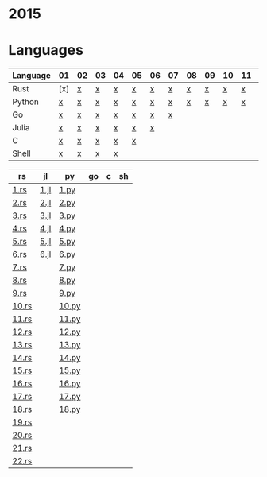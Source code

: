 # 2015

# Languages
| Language | 01 | 02 | 03 | 04 | 05 | 06 | 07 | 08 | 09 | 10 | 11 | 12 | 13 | 14 | 15 | 16 | 17 | 18 | 19 | 20 | 21 | 22 | 23 | 24 | 25 |
| -------- | - | - | - | - | - | - | - | - | - | - | - | - | - | - | - | - | - | - | - | - | - | - | - | - | - |
| Rust     | [x] | [x](/2015/rust/02.rs) | [x](/2015/rust/03.rs) | [x](/2015/rust/04.rs) | [x](/2015/rust/05.rs) | [x](/2015/rust/06.rs) | [x](/2015/rust/07.rs) | [x](/2015/rust/08.rs) | [x](/2015/rust/09.rs) | [x](/2015/rust/10.rs) | [x](/2015/rust/11.rs) | [x](/2015/rust/12.rs) | [x](/2015/rust/13.rs) | [x](/2015/rust/14.rs) | [x](/2015/rust/15.rs) | [x](/2015/rust/16.rs) | [x](/2015/rust/17.rs) | [x](/2015/rust/18.rs) | [x](/2015/rust/19.rs) | [x](/2015/rust/20.rs) | [x](/2015/rust/21.rs) | [x](/2015/rust/22.rs) |
| Python   | [x](/2015/python/01.py) | [x](/2015/python/02.py) | [x](/2015/python/03.py) | [x](/2015/python/04.py) | [x](/2015/python/05.py) | [x](/2015/python/06.py) | [x](/2015/python/07.py) | [x](/2015/python/08.py) | [x](/2015/python/09.py) | [x](/2015/python/10.py) | [x](/2015/python/11.py) | [x](/2015/python/12.py) | [x](/2015/python/13.py) | [x](/2015/python/14.py) | [x](/2015/python/15.py) | [x](/2015/python/16.py) | [x](/2015/python/17.py) | [x](/2015/python/18.py) |
| Go       | [x](/2015/go/01.go) | [x](/2015/go/02.go) | [x](/2015/go/03.go) | [x](/2015/go/04.go) | [x](/2015/go/05.go) | [x](/2015/go/06.go) | [x](/2015/go/07.go) |
| Julia    | [x](/2015/julia/01.jl) | [x](/2015/julia/02.jl) | [x](/2015/julia/03.jl) | [x](/2015/julia/04.jl) | [x](/2015/julia/05.jl) | [x](/2015/julia/06.jl) |
| C        | [x](/2015/c/01.c) | [x](/2015/c/02.c) | [x](/2015/c/03.c) | [x](/2015/c/04.c) | [x](/2015/c/05.c) |
| Shell    | [x](/2015/shell/01.sh) | [x](/2015/shell/02.sh) | [x](/2015/shell/03.sh) | [x](/2015/shell/04.sh) |

| rs | jl | py | go | c | sh |
| -- | -- | -- | -- | - | -- |
| [1.rs](/2015/rust/01.rs) | [1.jl](/2015/julia/01.jl) | [1.py](/2015/python/01.py) |
| [2.rs](/2015/rust/02.rs) | [2.jl](/2015/julia/02.jl) | [2.py](/2015/python/02.py) |
| [3.rs](/2015/rust/03.rs) | [3.jl](/2015/julia/03.jl) | [3.py](/2015/python/03.py) |
| [4.rs](/2015/rust/04.rs) | [4.jl](/2015/julia/04.jl) | [4.py](/2015/python/04.py) |
| [5.rs](/2015/rust/05.rs) | [5.jl](/2015/julia/05.jl) | [5.py](/2015/python/05.py) |
| [6.rs](/2015/rust/06.rs) | [6.jl](/2015/julia/06.jl) | [6.py](/2015/python/06.py) |
| [7.rs](/2015/rust/07.rs) | | [7.py](/2015/python/07.py) |
| [8.rs](/2015/rust/08.rs) | | [8.py](/2015/python/08.py) |
| [9.rs](/2015/rust/09.rs) | | [9.py](/2015/python/09.py) |
| [10.rs](/2015/rust/10.rs) | | [10.py](/2015/python/10.py) |
| [11.rs](/2015/rust/11.rs) | | [11.py](/2015/python/11.py) |
| [12.rs](/2015/rust/12.rs) | | [12.py](/2015/python/12.py) |
| [13.rs](/2015/rust/13.rs) | | [13.py](/2015/python/13.py) |
| [14.rs](/2015/rust/14.rs) | | [14.py](/2015/python/14.py) |
| [15.rs](/2015/rust/15.rs) | | [15.py](/2015/python/15.py) |
| [16.rs](/2015/rust/16.rs) | | [16.py](/2015/python/16.py) |
| [17.rs](/2015/rust/17.rs) | | [17.py](/2015/python/17.py) |
| [18.rs](/2015/rust/18.rs) | | [18.py](/2015/python/18.py) |
| [19.rs](/2015/rust/19.rs) | | 
| [20.rs](/2015/rust/20.rs) | |
| [21.rs](/2015/rust/21.rs) | |
| [22.rs](/2015/rust/22.rs) | |
